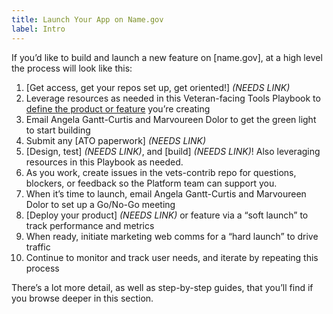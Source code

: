 ```yaml
---
title: Launch Your App on Name.gov
label: Intro
---
```

If you’d like to build and launch a new feature on [name.gov], at a high level the process will look like this:

1. [Get access, get your repos set up, get oriented!] *(NEEDS LINK)*
2. Leverage resources as needed in this Veteran-facing Tools Playbook to [define the product or feature](/docs/defining-the-project/intro) you’re creating
3. Email Angela Gantt-Curtis and Marvoureen Dolor to get the green light to start building
4. Submit any [ATO paperwork] *(NEEDS LINK)*
5. [Design, test] *(NEEDS LINK)*, and [build] *(NEEDS LINK)*! Also leveraging resources in this Playbook as needed.
6. As you work, create issues in the vets-contrib repo for questions, blockers, or feedback so the Platform team can support you.
7. When it’s time to launch, email Angela Gantt-Curtis and Marvoureen Dolor to set up a Go/No-Go meeting
8. [Deploy your product] *(NEEDS LINK)* or feature via a “soft launch” to track performance and metrics
9. When ready, initiate marketing web comms for a “hard launch” to drive traffic
10. Continue to monitor and track user needs, and iterate by repeating this process

There’s a lot more detail, as well as step-by-step guides, that you’ll find if you browse deeper in this section.
